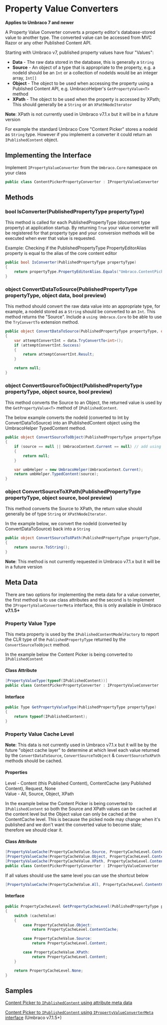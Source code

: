 # Property Value Converters

**Applies to Umbraco 7 and newer**

A Property Value Converter converts a property editor's database-stored value to another type. The converted value can be accessed from MVC Razor or any other Published Content API. 

Starting with Umbraco v7, published property values have four "Values":

- **Data** - The raw data stored in the database, this is generally a `String`
- **Source** - An object of a type that is appropriate to the property, e.g. a nodeId should be an `Int` or a collection of nodeIds would be an integer array, `Int[]`
- **Object** - The object to be used when accessing the property using a Published Content API, e.g. UmbracoHelper's `GetPropertyValue<T>` method
- **XPath** - The object to be used when the property is accessed by XPath; This should generally be a `String` or an `XPathNodeIterator`

**Note**: XPath is not currently used in Umbraco v7.1.x but it will be in a future version

For example the standard Umbraco Core "Content Picker" stores a nodeId as `String` type. However if you implement a converter it could return an `IPublishedContent` object.

## Implementing the Interface ##

Implement `IPropertyValueConverter` from the `Umbraco.Core` namespace on your class

```csharp
public class ContentPickerPropertyConverter : IPropertyValueConverter
```

## Methods ##

### bool IsConverter(PublishedPropertyType propertyType) ###

This method is called for each PublishedPropertyType (document type property) at application startup. By returning `True` your value converter will be registered for that property type and your conversion methods will be executed when ever that value is requested. 

Example: Checking if the PublishedPropertyType PropertyEditorAlias property is equal to the alias of the core content editor

```csharp
public bool IsConverter(PublishedPropertyType propertyType)
{
    return propertyType.PropertyEditorAlias.Equals("Umbraco.ContentPickerAlias");
}
```

### object ConvertDataToSource(PublishedPropertyType propertyType, object data, bool preview) ###

This method should convert the raw data value into an appropriate type, for example, a nodeId stored as a `String` should be converted to an `Int`. This method returns the "Source".  Include a `using Umbraco.Core` to be able to use the `TryConvertTo` extension method.

```csharp
public object ConvertDataToSource(PublishedPropertyType propertyType, object data, bool preview)
{
    var attemptConvertInt = data.TryConvertTo<int>();
    if (attemptConvertInt.Success)
    {
        return attemptConvertInt.Result;
    }

    return null;
}
```

### object ConvertSourceToObject(PublishedPropertyType propertyType, object source, bool preview) ###

This method converts the Source to an Object, the returned value is used by the `GetPropertyValue<T>` method of `IPublishedContent`. 

The below example converts the nodeId (converted to Int by ConvertDataToSource) into an IPublishedContent object using the UmbracoHelper TypedContent method.  

```csharp
public object ConvertSourceToObject(PublishedPropertyType propertyType, object source, bool preview)
{
    if (source == null || UmbracoContext.Current == null) // add using Umbraco.Web
    {
        return null;
    }

    var umbHelper = new UmbracoHelper(UmbracoContext.Current);
    return umbHelper.TypedContent(source);
}
```

### object ConvertSourceToXPath(PublishedPropertyType propertyType, object source, bool preview) ###

This method converts the Source to XPath, the return value should generally be of type `String` or `XPathNodeIterator`.

In the example below, we convert the nodeId (converted by ConvertDataToSource) back into a `String`

```csharp
public object ConvertSourceToXPath(PublishedPropertyType propertyType, object source, bool preview)
{
    return source.ToString();
}
```

**Note**: This method is not currently requested in Umbraco v7.1.x but it will be in a future version

## Meta Data ##

There are two options for implementing the meta data for a value converter, the first method is to use class attributes and the second is to implement the `IPropertyValueConverterMeta` interface, this is only available in Umbraco **v7.1.5+**

### Property Value Type ###

This meta property is used by the `IPublishedContentModelFactory` to report the CLR type of the `PublishedPropertyType` returned by the `ConvertSourceToObject` method.

In the example below the Content Picker is being converted to `IPublishedContent`

#### Class Attribute ####

```csharp
[PropertyValueType(typeof(IPublishedContent))]
public class ContentPickerPropertyConverter : IPropertyValueConverter
```

#### Interface ####

```csharp
public Type GetPropertyValueType(PublishedPropertyType propertyType)
{
    return typeof(IPublishedContent);
}
```

### Property Value Cache Level ###

**Note**: This data is not currently used in Umbraco v7.1.x but it will be by the future "object cache layer" to determine at which level each value returned by the `ConvertDataToSource`, `ConvertSourceToObject` & `ConvertSourceToXPath` methods should be cached.

#### Properties ####

Level - Content (this Published Content), ContentCache (any Published Content), Request, None<br/>
Value - All, Source, Object, XPath

In the example below the Content Picker is being converted to `IPublishedContent` so both the Source and XPath values can be cached at the content level but the Object value can only be cached at the ContentCache level. This is because the picked node may change when it's published and we don't want the converted value to become stale; therefore we should clear it.

#### Class Attribute ####

```csharp
[PropertyValueCache(PropertyCacheValue.Source, PropertyCacheLevel.Content)]
[PropertyValueCache(PropertyCacheValue.Object, PropertyCacheLevel.ContentCache)]
[PropertyValueCache(PropertyCacheValue.XPath, PropertyCacheLevel.Content)]
public class ContentPickerPropertyConverter : IPropertyValueConverter
```

If all values should use the same level you can use the shortcut below

```csharp
[PropertyValueCache(PropertyCacheValue.All, PropertyCacheLevel.ContentCache)]
```

#### Interface ####

```csharp
public PropertyCacheLevel GetPropertyCacheLevel(PublishedPropertyType propertyType, PropertyCacheValue cacheValue)
{
    switch (cacheValue)
    {
        case PropertyCacheValue.Object:
            return PropertyCacheLevel.ContentCache; 

        case PropertyCacheValue.Source:
            return PropertyCacheLevel.Content;

        case PropertyCacheValue.XPath:
            return PropertyCacheLevel.Content;
    }

    return PropertyCacheLevel.None;
}
```

## Samples ##

[Content Picker to `IPublishedContent` using attribute meta data](value-converters-full-example-attributes.md)

[Content Picker to `IPublishedContent` using `IPropertyValueConverterMeta` interface](value-converters-full-example-interface.md) (Umbraco v7.1.5+)
